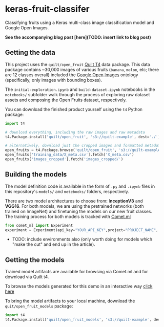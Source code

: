 # keras-fruit-classifer

Classifying fruits using a Keras multi-class image classification model and Google Open Images. 

**See the accompanying blog post [here](TODO: insert link to blog post)**

## Getting the data

This project uses the `quilt/open_fruit` [Quilt T4](https://github.com/quiltdata/t4) data package. This data package contains ~30,000 images of various fruits (`banana`, `melon`, etc; there are 12 classes overall) included the [Google Open Images](https://storage.googleapis.com/openimages/web/index.html) ontology (specifically, only images with bounding boxes).

The `initial-exploration.ipynb` and `build-dataset.ipynb` notebooks in the `notebooks/` subfolder walk through the process of exploring raw dataset assets and composing the Open Fruits dataset, respectively.

You can download the finished product yourself using the `t4` Python package:

```python
import t4

# download everything, including the raw images and raw metadata
t4.Package.install('quilt/open_fruit', 's3://quilt-example', dest='./')

# alternatively, download just the cropped images and formatted metadata
open_fruits = t4.Package.browse('quilt/open_fruit', 's3://quilt-example', dest='./')
open_fruits['training_data/X_meta.csv'].fetch('X_meta.csv')
open_fruits['images_cropped'].fetch('images_cropped/')
```

## Building the models

The model definition code is available in the form of `.py` and `.ipynb` files in this repository's `models/` and `notebooks/` folders, respectively.

There are two model architectures to choose from: **InceptionV3** and **VGG16**. For both models, we are using the pretrained networks (both trained on ImageNet) and finetuning the models on our new fruit classes. The training process for both models is tracked with [Comet.ml](https://www.comet.ml)

```python
from comet_ml import Experiment
experiment = Experiment(api_key="YOUR_API_KEY",project="PROJECT_NAME", workspace="WORKSPACE_NAME")
```

* TODO: include environments also (only worth doing for models which "make the cut" and end up in the article).

## Getting the models

Trained model artifacts are available for browsing via Comet.ml and for download via Quilt t4.

To browse the models generated for this demo in an interactive way [click here](https://www.comet.ml/ceceshao1/comet-quilt-example)

To bring the model artifacts to your local machine, download the `quit/open_fruit_models` package:

```python
import t4
t4.Package.install('quilt/open_fruit_models', 's3://quilt-example', dest='./')
```
